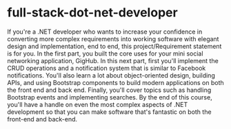 # full-stack-dot-net-developer
If you're a .NET developer who wants to increase your confidence in converting more complex requirements into working software with elegant design and implementation, end to end, this project/Requirement statement is for you.  In the first part, you built the core uses for your mini social networking application, GigHub. In this next part, first you'll implement the CRUD operations and a notification system that is similar to Facebook notifications. You'll also learn a lot about object-oriented design, building APIs, and using Bootstrap components to build modern applications on both the front end and back end. Finally, you'll cover topics such as handling Bootstrap events and implementing searches. By the end of this course, you'll have a handle on even the most complex aspects of .NET development so that you can make software that's fantastic on both the front-end and back-end.
